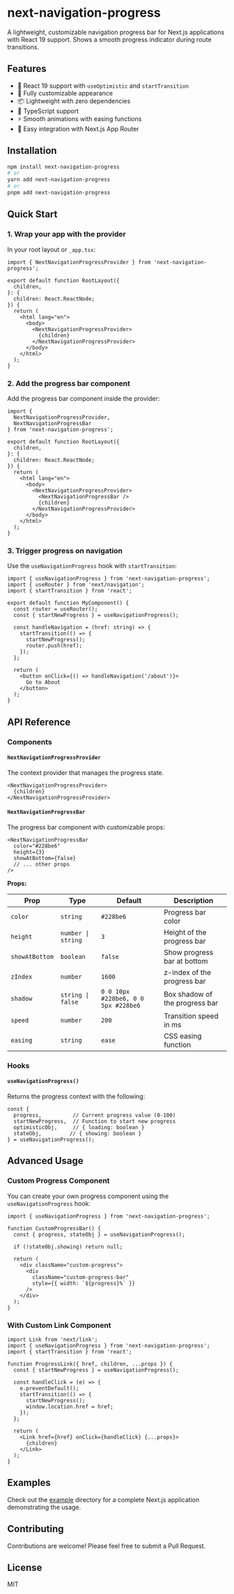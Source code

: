 # next-navigation-progress

A lightweight, customizable navigation progress bar for Next.js applications with React 19 support. Shows a smooth progress indicator during route transitions.

## Features

- 🚀 React 19 support with `useOptimistic` and `startTransition`
- 🎨 Fully customizable appearance
- 📦 Lightweight with zero dependencies
- 🔧 TypeScript support
- ⚡ Smooth animations with easing functions
- 🎯 Easy integration with Next.js App Router

## Installation

```bash
npm install next-navigation-progress
# or
yarn add next-navigation-progress
# or
pnpm add next-navigation-progress
```

## Quick Start

### 1. Wrap your app with the provider

In your root layout or `_app.tsx`:

```tsx
import { NextNavigationProgressProvider } from 'next-navigation-progress';

export default function RootLayout({
  children,
}: {
  children: React.ReactNode;
}) {
  return (
    <html lang="en">
      <body>
        <NextNavigationProgressProvider>
          {children}
        </NextNavigationProgressProvider>
      </body>
    </html>
  );
}
```

### 2. Add the progress bar component

Add the progress bar component inside the provider:

```tsx
import { 
  NextNavigationProgressProvider, 
  NextNavigationProgressBar 
} from 'next-navigation-progress';

export default function RootLayout({
  children,
}: {
  children: React.ReactNode;
}) {
  return (
    <html lang="en">
      <body>
        <NextNavigationProgressProvider>
          <NextNavigationProgressBar />
          {children}
        </NextNavigationProgressProvider>
      </body>
    </html>
  );
}
```

### 3. Trigger progress on navigation

Use the `useNavigationProgress` hook with `startTransition`:

```tsx
import { useNavigationProgress } from 'next-navigation-progress';
import { useRouter } from 'next/navigation';
import { startTransition } from 'react';

export default function MyComponent() {
  const router = useRouter();
  const { startNewProgress } = useNavigationProgress();

  const handleNavigation = (href: string) => {
    startTransition(() => {
      startNewProgress();
      router.push(href);
    });
  };

  return (
    <button onClick={() => handleNavigation('/about')}>
      Go to About
    </button>
  );
}
```

## API Reference

### Components

#### `NextNavigationProgressProvider`

The context provider that manages the progress state.

```tsx
<NextNavigationProgressProvider>
  {children}
</NextNavigationProgressProvider>
```

#### `NextNavigationProgressBar`

The progress bar component with customizable props:

```tsx
<NextNavigationProgressBar
  color="#228be6"
  height={3}
  showAtBottom={false}
  // ... other props
/>
```

**Props:**

| Prop | Type | Default | Description |
|------|------|---------|-------------|
| `color` | `string` | `#228be6` | Progress bar color |
| `height` | `number \| string` | `3` | Height of the progress bar |
| `showAtBottom` | `boolean` | `false` | Show progress bar at bottom |
| `zIndex` | `number` | `1600` | z-index of the progress bar |
| `shadow` | `string \| false` | `0 0 10px #228be6, 0 0 5px #228be6` | Box shadow of the progress bar |
| `speed` | `number` | `200` | Transition speed in ms |
| `easing` | `string` | `ease` | CSS easing function |

### Hooks

#### `useNavigationProgress()`

Returns the progress context with the following:

```tsx
const {
  progress,          // Current progress value (0-100)
  startNewProgress,  // Function to start new progress
  optimisticObj,     // { loading: boolean }
  stateObj,         // { showing: boolean }
} = useNavigationProgress();
```

## Advanced Usage

### Custom Progress Component

You can create your own progress component using the `useNavigationProgress` hook:

```tsx
import { useNavigationProgress } from 'next-navigation-progress';

function CustomProgressBar() {
  const { progress, stateObj } = useNavigationProgress();

  if (!stateObj.showing) return null;

  return (
    <div className="custom-progress">
      <div 
        className="custom-progress-bar"
        style={{ width: `${progress}%` }}
      />
    </div>
  );
}
```

### With Custom Link Component

```tsx
import Link from 'next/link';
import { useNavigationProgress } from 'next-navigation-progress';
import { startTransition } from 'react';

function ProgressLink({ href, children, ...props }) {
  const { startNewProgress } = useNavigationProgress();

  const handleClick = (e) => {
    e.preventDefault();
    startTransition(() => {
      startNewProgress();
      window.location.href = href;
    });
  };

  return (
    <Link href={href} onClick={handleClick} {...props}>
      {children}
    </Link>
  );
}
```

## Examples

Check out the [example](./example) directory for a complete Next.js application demonstrating the usage.

## Contributing

Contributions are welcome! Please feel free to submit a Pull Request.

## License

MIT
